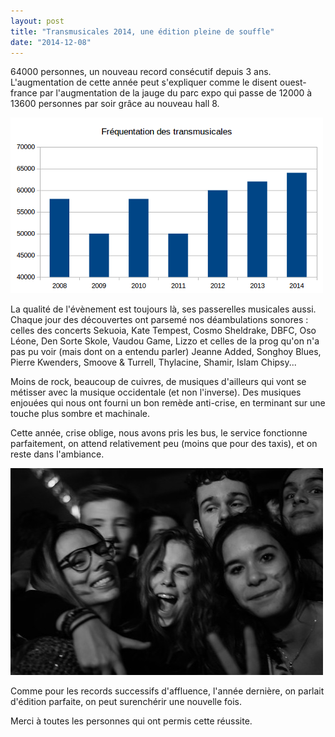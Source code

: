 ```yaml
---
layout: post
title: "Transmusicales 2014, une édition pleine de souffle"
date: "2014-12-08"
---
```


64000 personnes, un nouveau record consécutif depuis 3 ans. L'augmentation de cette année peut s'expliquer comme le disent ouest-france par l'augmentation de la jauge du parc expo qui passe de 12000 à 13600 personnes par soir grâce au nouveau hall 8.

[![frequentation_trans](images/frequentation_trans.png)](http://www.lagrappe.net/wp-content/frequentation_trans.png)

La qualité de l'évènement est toujours là, ses passerelles musicales aussi. Chaque jour des découvertes ont parsemé nos déambulations sonores : celles des concerts Sekuoia, Kate Tempest, Cosmo Sheldrake, DBFC, Oso Léone, Den Sorte Skole, Vaudou Game, Lizzo et celles de la prog qu'on n'a pas pu voir (mais dont on a entendu parler) Jeanne Added, Songhoy Blues, Pierre Kwenders, Smoove & Turrell, Thylacine, Shamir, Islam Chipsy...

Moins de rock, beaucoup de cuivres, de musiques d'ailleurs qui vont se métisser avec la musique occidentale (et non l'inverse). Des musiques enjouées qui nous ont fourni un bon remède anti-crise, en terminant sur une touche plus sombre et machinale.

Cette année, crise oblige, nous avons pris les bus, le service fonctionne parfaitement, on attend relativement peu (moins que pour des taxis), et on reste dans l'ambiance.

[![IMGP9182](images/15781047398_0ee238bf1e.jpg)](https://www.flickr.com/photos/31719094@N04/15781047398 "IMGP9182 by bamthomas, on Flickr")

Comme pour les records successifs d'affluence, l'année dernière, on parlait d'édition parfaite, on peut surenchérir une nouvelle fois.

Merci à toutes les personnes qui ont permis cette réussite.
